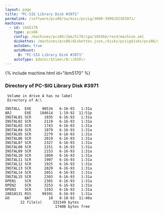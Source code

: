 ```yaml
---
layout: page
title: "PC-SIG Library Disk #3971"
permalink: /software/pcx86/sw/misc/pcsig/3000-3999/DISK3971/
machines:
  - id: ibm5170
    type: pcx86
    config: /machines/pcx86/ibm/5170/cga/1024kb/rev3/machine.xml
    diskettes: /machines/pcx86/diskettes.json,/disks/pcsigdisks/pcx86/diskettes.json
    autoGen: true
    autoMount:
      B: "PC-SIG Library Disk #3971"
    autoType: $date\r$time\rB:\rDIR\r
---
```


{% include machine.html id="ibm5170" %}

### Directory of PC-SIG Library Disk #3971

     Volume in drive A has no label
     Directory of A:\

    INSTALL  EXE     90534   6-16-93   1:31a
    ARJ      EXE    104614   1-19-92  11:51p
    INSTAL01 SCR      1035   6-16-93   1:31a
    INSTAL02 SCR      2119   6-16-93   1:31a
    INSTAL03 SCR      1743   6-16-93   1:31a
    INSTAL04 SCR      1879   6-16-93   1:31a
    INSTAL05 SCR      2279   6-16-93   1:31a
    INSTAL06 SCR      2019   6-16-93   1:31a
    INSTAL07 SCR      2327   6-16-93   1:31a
    INSTAL08 SCR      2151   6-16-93   1:31a
    INSTAL09 SCR      2153   6-16-93   1:31a
    INSTAL10 SCR      1869   6-16-93   1:31a
    INSTAL11 SCR      1907   6-16-93   1:31a
    INSTAL12 SCR      1925   6-16-93   1:31a
    INSTAL13 SCR      2029   6-16-93   1:31a
    INSTAL14 SCR      2051   6-16-93   1:31a
    INSTAL15 SCR      2303   6-16-93   1:31a
    OPEN1    SCR      2365   6-16-93   1:31a
    OPEN2    SCR      3253   6-16-93   1:31a
    OPEN3    SCR      1593   6-16-93   1:31a
    20010131 RSS     99391   6-16-93   1:31a
    GO       BAT        10   8-18-93  11:40a
           22 file(s)     331549 bytes
                           17408 bytes free
